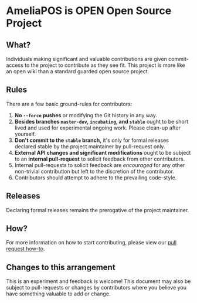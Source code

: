 # AmeliaPOS is OPEN Open Source Project

## What?

Individuals making significant and valuable contributions are given commit-access to the project to contribute as they see fit. This project is more like an open wiki than a standard guarded open source project.

## Rules

There are a few basic ground-rules for contributors:

1. **No `--force` pushes** or modifying the Git history in any way.
2. **Besides branches `master-dev`, `incubating`, and `stable`** ought to be short lived and used for experimental ongoing work. Please clean-up after yourself.
3. **Don't commit to the `stable` branch,** it's only for formal releases declared stable by the project maintainer by pull-request only.
4. **External API changes and significant modifications** ought to be subject to an **internal pull-request** to solicit feedback from other contributors.
5. Internal pull-requests to solicit feedback are *encouraged* for any other non-trivial contribution but left to the discretion of the contributor.
6. Contributors should attempt to adhere to the prevailing code-style.

## Releases

Declaring formal releases remains the prerogative of the project maintainer.

## How?

For more information on how to start contributing, please view our [pull request how-to](https://github.com/TheAmeliaDeWitt/HoneyPotServer/wiki/PR-Handling).

## Changes to this arrangement

This is an experiment and feedback is welcome! This document may also be subject to pull-requests or changes by contributors where you believe you have something valuable to add or change.
